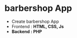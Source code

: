 # barbershop App

<ul>
<li>Create barbershop App</li>
  <li>Frontend : <b>HTML, CSS, Js</br></li>
<li><b>Backend :</b> PHP</li>
</ul>
